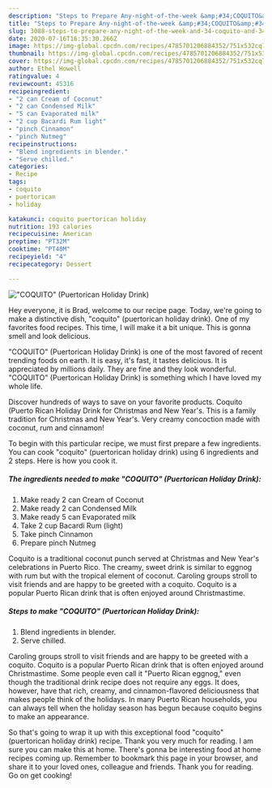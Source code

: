 ```yaml
---
description: "Steps to Prepare Any-night-of-the-week &amp;#34;COQUITO&amp;#34; (Puertorican Holiday Drink)"
title: "Steps to Prepare Any-night-of-the-week &amp;#34;COQUITO&amp;#34; (Puertorican Holiday Drink)"
slug: 3088-steps-to-prepare-any-night-of-the-week-and-34-coquito-and-34-puertorican-holiday-drink
date: 2020-07-16T16:35:30.266Z
image: https://img-global.cpcdn.com/recipes/4785701206884352/751x532cq70/coquito-puertorican-holiday-drink-recipe-main-photo.jpg
thumbnail: https://img-global.cpcdn.com/recipes/4785701206884352/751x532cq70/coquito-puertorican-holiday-drink-recipe-main-photo.jpg
cover: https://img-global.cpcdn.com/recipes/4785701206884352/751x532cq70/coquito-puertorican-holiday-drink-recipe-main-photo.jpg
author: Ethel Howell
ratingvalue: 4
reviewcount: 45316
recipeingredient:
- "2 can Cream of Coconut"
- "2 can Condensed Milk"
- "5 can Evaporated milk"
- "2 cup Bacardi Rum light"
- "pinch Cinnamon"
- "pinch Nutmeg"
recipeinstructions:
- "Blend ingredients in blender."
- "Serve chilled."
categories:
- Recipe
tags:
- coquito
- puertorican
- holiday

katakunci: coquito puertorican holiday 
nutrition: 193 calories
recipecuisine: American
preptime: "PT32M"
cooktime: "PT40M"
recipeyield: "4"
recipecategory: Dessert

---
```



![&#34;COQUITO&#34; (Puertorican Holiday Drink)](https://img-global.cpcdn.com/recipes/4785701206884352/751x532cq70/coquito-puertorican-holiday-drink-recipe-main-photo.jpg)

Hey everyone, it is Brad, welcome to our recipe page. Today, we're going to make a distinctive dish, &#34;coquito&#34; (puertorican holiday drink). One of my favorites food recipes. This time, I will make it a bit unique. This is gonna smell and look delicious.

&#34;COQUITO&#34; (Puertorican Holiday Drink) is one of the most favored of recent trending foods on earth. It is easy, it's fast, it tastes delicious. It is appreciated by millions daily. They are fine and they look wonderful. &#34;COQUITO&#34; (Puertorican Holiday Drink) is something which I have loved my whole life.

Discover hundreds of ways to save on your favorite products. Coquito (Puerto Rican Holiday Drink for Christmas and New Year&#39;s. This is a family tradition for Christmas and New Year&#39;s. Very creamy concoction made with coconut, rum and cinnamon!


To begin with this particular recipe, we must first prepare a few ingredients. You can cook &#34;coquito&#34; (puertorican holiday drink) using 6 ingredients and 2 steps. Here is how you cook it.

<!--inarticleads1-->

##### The ingredients needed to make &#34;COQUITO&#34; (Puertorican Holiday Drink):

1. Make ready 2 can Cream of Coconut
1. Make ready 2 can Condensed Milk
1. Make ready 5 can Evaporated milk
1. Take 2 cup Bacardi Rum (light)
1. Take pinch Cinnamon
1. Prepare pinch Nutmeg


Coquito is a traditional coconut punch served at Christmas and New Year&#39;s celebrations in Puerto Rico. The creamy, sweet drink is similar to eggnog with rum but with the tropical element of coconut. Caroling groups stroll to visit friends and are happy to be greeted with a coquito. Coquito is a popular Puerto Rican drink that is often enjoyed around Christmastime. 

<!--inarticleads2-->

##### Steps to make &#34;COQUITO&#34; (Puertorican Holiday Drink):

1. Blend ingredients in blender.
1. Serve chilled.


Caroling groups stroll to visit friends and are happy to be greeted with a coquito. Coquito is a popular Puerto Rican drink that is often enjoyed around Christmastime. Some people even call it &#34;Puerto Rican eggnog,&#34; even though the traditional drink recipe does not require any eggs. It does, however, have that rich, creamy, and cinnamon-flavored deliciousness that makes people think of the holidays. In many Puerto Rican households, you can always tell when the holiday season has begun because coquito begins to make an appearance. 

So that's going to wrap it up with this exceptional food &#34;coquito&#34; (puertorican holiday drink) recipe. Thank you very much for reading. I am sure you can make this at home. There's gonna be interesting food at home recipes coming up. Remember to bookmark this page in your browser, and share it to your loved ones, colleague and friends. Thank you for reading. Go on get cooking!
